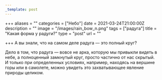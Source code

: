 ```yaml
---
_template: post
---
```





+++
aliases = ""
categories = ["Небо"]
date = 2021-03-24T21:00:00Z
description = ""
image = "/images/rain_bow_n.png"
tags = ["радуга"]
title = "Какая форма у радуги?"
type = "post"
url = ""

+++
А вы знали, что на самом деле радуга — это полный круг?  
  
Дело в том, что радуга — вовсе не арка, которую мы привыкли видеть в небе, а полноценный замкнутый круг, просто частично от нас скрытый. И только при определенных условиях, например, находясь на вершине горы или в самолете, можно увидеть это захватывающее явление природы целиком.

